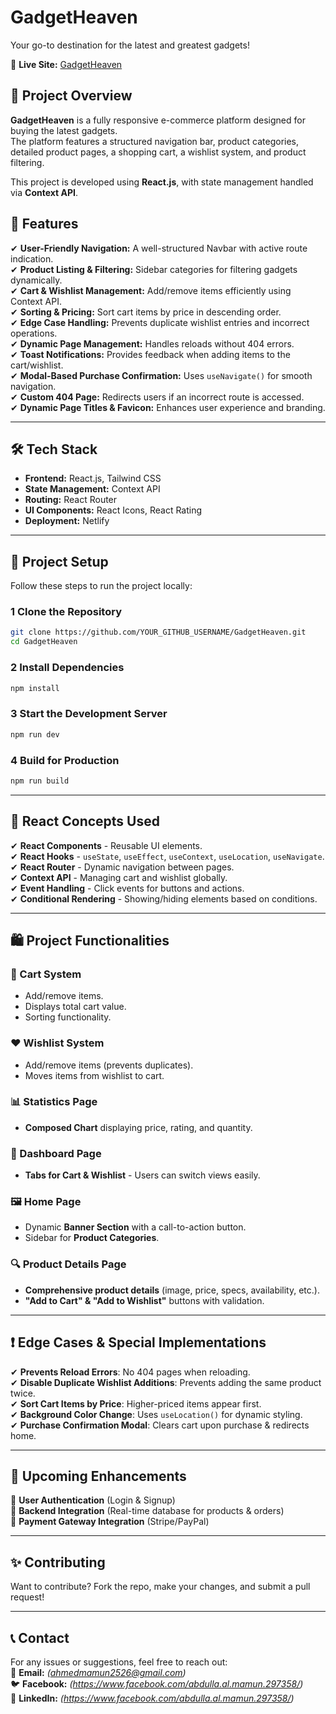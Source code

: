 # GadgetHeaven 
Your go-to destination for the latest and greatest gadgets!  

🔗 **Live Site:** [GadgetHeaven](https://gadgett.netlify.app/)  
 

## 📌 Project Overview  
**GadgetHeaven** is a fully responsive e-commerce platform designed for buying the latest gadgets.  
The platform features a structured navigation bar, product categories, detailed product pages, a shopping cart, a wishlist system, and product filtering.  

This project is developed using **React.js**, with state management handled via **Context API**.  


## 🚀 Features  
✔ **User-Friendly Navigation:** A well-structured Navbar with active route indication.  
✔ **Product Listing & Filtering:** Sidebar categories for filtering gadgets dynamically.  
✔ **Cart & Wishlist Management:** Add/remove items efficiently using Context API.  
✔ **Sorting & Pricing:** Sort cart items by price in descending order.  
✔ **Edge Case Handling:** Prevents duplicate wishlist entries and incorrect operations.  
✔ **Dynamic Page Management:** Handles reloads without 404 errors.  
✔ **Toast Notifications:** Provides feedback when adding items to the cart/wishlist.  
✔ **Modal-Based Purchase Confirmation:** Uses `useNavigate()` for smooth navigation.  
✔ **Custom 404 Page:** Redirects users if an incorrect route is accessed.  
✔ **Dynamic Page Titles & Favicon:** Enhances user experience and branding.  

---

## 🛠 Tech Stack  
- **Frontend:** React.js, Tailwind CSS  
- **State Management:** Context API  
- **Routing:** React Router  
- **UI Components:** React Icons, React Rating  
- **Deployment:** Netlify  

---

## 📂 Project Setup  
Follow these steps to run the project locally:  

### 1 Clone the Repository  
```sh
git clone https://github.com/YOUR_GITHUB_USERNAME/GadgetHeaven.git
cd GadgetHeaven
```

### 2 Install Dependencies  
```sh
npm install
```

### 3 Start the Development Server  
```sh
npm run dev
```

### 4 Build for Production  
```sh
npm run build
```

---

## 📄 React Concepts Used  
✔ **React Components** - Reusable UI elements.  
✔ **React Hooks** - `useState`, `useEffect`, `useContext`, `useLocation`, `useNavigate`.  
✔ **React Router** - Dynamic navigation between pages.  
✔ **Context API** - Managing cart and wishlist globally.  
✔ **Event Handling** - Click events for buttons and actions.  
✔ **Conditional Rendering** - Showing/hiding elements based on conditions.  

---

## 🛍 Project Functionalities  

### 🛒 Cart System  
- Add/remove items.  
- Displays total cart value.  
- Sorting functionality.  

### ❤️ Wishlist System  
- Add/remove items (prevents duplicates).  
- Moves items from wishlist to cart.  

### 📊 Statistics Page  
- **Composed Chart** displaying price, rating, and quantity.  

### 📌 Dashboard Page  
- **Tabs for Cart & Wishlist** - Users can switch views easily.  

### 🖼 Home Page  
- Dynamic **Banner Section** with a call-to-action button.  
- Sidebar for **Product Categories**.  

### 🔍 Product Details Page  
- **Comprehensive product details** (image, price, specs, availability, etc.).  
- **"Add to Cart" & "Add to Wishlist"** buttons with validation.  

---

## ❗ Edge Cases & Special Implementations  
✔ **Prevents Reload Errors**: No 404 pages when reloading.  
✔ **Disable Duplicate Wishlist Additions**: Prevents adding the same product twice.  
✔ **Sort Cart Items by Price**: Higher-priced items appear first.  
✔ **Background Color Change**: Uses `useLocation()` for dynamic styling.  
✔ **Purchase Confirmation Modal**: Clears cart upon purchase & redirects home.  

---

## 📌 Upcoming Enhancements  
🔹 **User Authentication** (Login & Signup)  
🔹 **Backend Integration** (Real-time database for products & orders)  
🔹 **Payment Gateway Integration** (Stripe/PayPal)  

---

## ✨ Contributing  
Want to contribute? Fork the repo, make your changes, and submit a pull request!  

---

## 📞 Contact  
For any issues or suggestions, feel free to reach out:  
📧 **Email:** *(ahmedmamun2526@gmail.com)*  
🐦 **Facebook:** *(https://www.facebook.com/abdulla.al.mamun.297358/)*  
💼 **LinkedIn:** *(https://www.facebook.com/abdulla.al.mamun.297358/)*  
